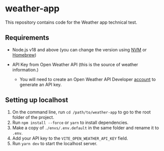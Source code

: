 # weather-app

This repository contains code for the Weather app technical test.

## Requirements

- Node.js v18 and above (you can change the version using [NVM](https://tecadmin.net/install-nvm-macos-with-homebrew/) or [Homebrew](https://www.denisbouquet.com/change-node-version-using-homebrew/))

- API Key from Open Weather API (this is the source of weather information.)
  - You will need to create an Open Weather API Developer [account](https://home.openweathermap.org/users/sign_in) to generate an API key.

## Setting up localhost

1. On the command line, run `cd /path/to/weather-app` to go to the root folder of the project.
2. Run `npm install --force` or `yarn` to install dependencies.
3. Make a copy of `./envs/.env.default` in the same folder and rename it to `.env`.
3. Add your API key to the `VITE_OPEN_WEATHER_API_KEY` field.
4. Run `yarn dev` to start the localhost server.
